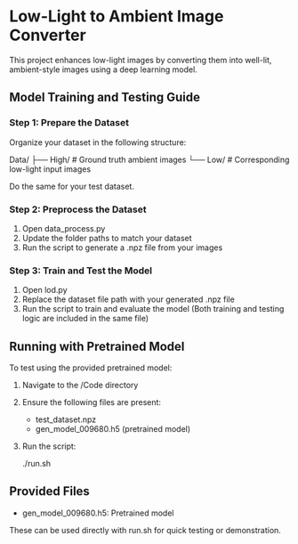 # Low-Light to Ambient Image Converter

This project enhances low-light images by converting them into well-lit, ambient-style images using a deep learning model.

## Model Training and Testing Guide

### Step 1: Prepare the Dataset

Organize your dataset in the following structure:

Data/
├── High/   # Ground truth ambient images
└── Low/    # Corresponding low-light input images

Do the same for your test dataset.

### Step 2: Preprocess the Dataset

1. Open data_process.py
2. Update the folder paths to match your dataset
3. Run the script to generate a .npz file from your images

### Step 3: Train and Test the Model

1. Open lod.py
2. Replace the dataset file path with your generated .npz file
3. Run the script to train and evaluate the model
   (Both training and testing logic are included in the same file)

## Running with Pretrained Model

To test using the provided pretrained model:

1. Navigate to the /Code directory
2. Ensure the following files are present:
   - test_dataset.npz
   - gen_model_009680.h5 (pretrained model)
3. Run the script:

   ./run.sh

## Provided Files
- gen_model_009680.h5: Pretrained model

These can be used directly with run.sh for quick testing or demonstration.
